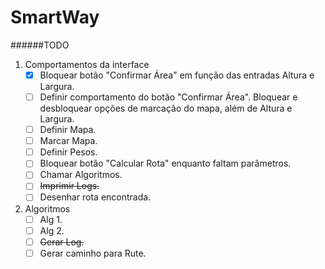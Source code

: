 # SmartWay
######TODO
1. Comportamentos da interface
   - [x] Bloquear botão "Confirmar Área" em função das entradas Altura e Largura.
   - [ ] Definir comportamento do botão "Confirmar Área". Bloquear e desbloquear opções de marcação do mapa, além de Altura e Largura.
   - [ ] Definir Mapa.
   - [ ] Marcar Mapa.
   - [ ] Definir Pesos.
   - [ ] Bloquear botão "Calcular Rota" enquanto faltam parâmetros.
   - [ ] Chamar Algoritmos.
   - [ ] ~~Imprimir Logs.~~
   - [ ] Desenhar rota encontrada.
2. Algoritmos
   - [ ] Alg 1.
   - [ ] Alg 2.
   - [ ] ~~Gerar Log.~~
   - [ ] Gerar caminho para Rute.
